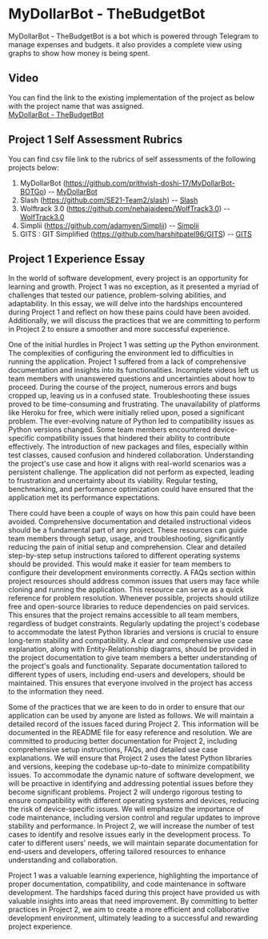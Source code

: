 # MyDollarBot - TheBudgetBot

MyDollarBot - TheBudgetBot is a bot which is powered through Telegram to manage expenses and budgets. it also provides a complete view using graphs to show how money is being spent.

## Video
You can find the link to the existing implementation of the project as below with the project name that was assigned. <br>
[MyDollarBot - TheBudgetBot](https://youtu.be/6jXNsszrPys)

## Project 1 Self Assessment Rubrics
You can find csv file link to the rubrics of self assessments of the following projects below:<br>
1. MyDollarBot (https://github.com/prithvish-doshi-17/MyDollarBot-BOTGo) -- [MyDollarBot](https://github.com/nainisha-b/MyDollarBot-TheBudgetBot/blob/main/proj1/MyDollarBot.csv)<br>
2. Slash (https://github.com/SE21-Team2/slash) -- [Slash](https://github.com/nainisha-b/MyDollarBot-TheBudgetBot/blob/main/proj1/Slash.csv)<br>
3. Wolftrack 3.0 (https://github.com/nehajaideep/WolfTrack3.0) -- [WolfTrack3.0](https://github.com/nainisha-b/MyDollarBot-TheBudgetBot/blob/main/proj1/WolfTrack3.0.csv)<br>
4. Simplii (https://github.com/adamyen/Simplii) -- [Simplii](https://github.com/nainisha-b/MyDollarBot-TheBudgetBot/blob/main/proj1/Simplii.csv)<br>
5. GITS : GIT Simplified (https://github.com/harshitpatel96/GITS) -- [GITS](https://github.com/nainisha-b/MyDollarBot-TheBudgetBot/blob/main/proj1/GITS.csv)<br>

## Project 1 Experience Essay


In the world of software development, every project is an opportunity for learning and growth. Project 1 was no exception, as it presented a myriad of challenges that tested our patience, problem-solving abilities, and adaptability. In this essay, we will delve into the hardships encountered during Project 1 and reflect on how these pains could have been avoided. Additionally, we will discuss the practices that we are committing to perform in Project 2 to ensure a smoother and more successful experience.

One of the initial hurdles in Project 1 was setting up the Python environment. The complexities of configuring the environment led to difficulties in running the application. Project 1 suffered from a lack of comprehensive documentation and insights into its functionalities. Incomplete videos left us team members with unanswered questions and uncertainties about how to proceed. During the course of the project, numerous errors and bugs cropped up, leaving us in a confused state. Troubleshooting these issues proved to be time-consuming and frustrating. The unavailability of platforms like Heroku for free, which were initially relied upon, posed a significant problem. The ever-evolving nature of Python led to compatibility issues as Python versions changed. Some team members encountered device-specific compatibility issues that hindered their ability to contribute effectively. The introduction of new packages and files, especially within test classes, caused confusion and hindered collaboration. Understanding the project's use case and how it aligns with real-world scenarios was a persistent challenge. 
The application did not perform as expected, leading to frustration and uncertainty about its viability. Regular testing, benchmarking, and performance optimization could have ensured that the application met its performance expectations.

There could have been a couple of ways on how this pain could have been avoided. Comprehensive documentation and detailed instructional videos should be a fundamental part of any project. These resources can guide team members through setup, usage, and troubleshooting, significantly reducing the pain of initial setup and comprehension. Clear and detailed step-by-step setup instructions tailored to different operating systems should be provided. This would make it easier for team members to configure their development environments correctly. A FAQs section within project resources should address common issues that users may face while cloning and running the application. This resource can serve as a quick reference for problem resolution. Whenever possible, projects should utilize free and open-source libraries to reduce dependencies on paid services. This ensures that the project remains accessible to all team members, regardless of budget constraints. Regularly updating the project's codebase to accommodate the latest Python libraries and versions is crucial to ensure long-term stability and compatibility. A clear and comprehensive use case explanation, along with Entity-Relationship diagrams, should be provided in the project documentation to give team members a better understanding of the project's goals and functionality. Separate documentation tailored to different types of users, including end-users and developers, should be maintained. This ensures that everyone involved in the project has access to the information they need.

Some of the practices that we are keen to do in order to ensure that our application can be used by anyone are listed as follows. We will maintain a detailed record of the issues faced during Project 2. This information will be documented in the README file for easy reference and resolution. We are committed to producing better documentation for Project 2, including comprehensive setup instructions, FAQs, and detailed use case explanations. We will ensure that Project 2 uses the latest Python libraries and versions, keeping the codebase up-to-date to minimize compatibility issues. To accommodate the dynamic nature of software development, we will be proactive in identifying and addressing potential issues before they become significant problems. Project 2 will undergo rigorous testing to ensure compatibility with different operating systems and devices, reducing the risk of device-specific issues. We will emphasize the importance of code maintenance, including version control and regular updates to improve stability and performance. In Project 2, we will increase the number of test cases to identify and resolve issues early in the development process. To cater to different users' needs, we will maintain separate documentation for end-users and developers, offering tailored resources to enhance understanding and collaboration.

Project 1 was a valuable learning experience, highlighting the importance of proper documentation, compatibility, and code maintenance in software development. The hardships faced during this project have provided us with valuable insights into areas that need improvement. By committing to better practices in Project 2, we aim to create a more efficient and collaborative development environment, ultimately leading to a successful and rewarding project experience.





